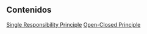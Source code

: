 ## Contenidos

[Single Responsibility Principle](single-responsibility-principle.md)
[Open-Closed Principle](open-closed-principle.md)

